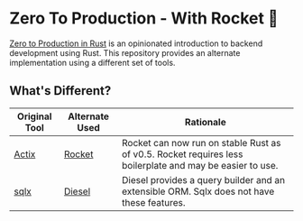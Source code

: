 # Zero To Production - With Rocket 🚀

[Zero to Production in Rust](https://zero2prod.com) is an opinionated introduction to backend development using Rust. This repository provides an alternate implementation using a different set of tools.

## What's Different?

| Original Tool | Alternate Used | Rationale |
| ------------- | -------------- | --------- |
| [Actix](https://actix.rs/) | [Rocket](https://rocket.rs) | Rocket can now run on stable Rust as of v0.5. Rocket requires less boilerplate and may be easier to use.
| [sqlx](https://github.com/launchbadge/sqlx) | [Diesel](https://diesel.rs/) | Diesel provides a query builder and an extensible ORM. Sqlx does not have these features. |
